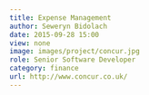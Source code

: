 ```yaml
---
title: Expense Management
author: Seweryn Bidolach
date: 2015-09-28 15:00
view: none
image: images/project/concur.jpg
role: Senior Software Developer
category: finance
url: http://www.concur.co.uk/
---
```

